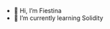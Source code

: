 - 👋 Hi, I’m Fiestina
- 🌱 I’m currently learning Solidity

<!---
FiestinaCool/FiestinaCool is a ✨ special ✨ repository because its `README.md` (this file) appears on your GitHub profile.
You can click the Preview link to take a look at your changes.
--->
